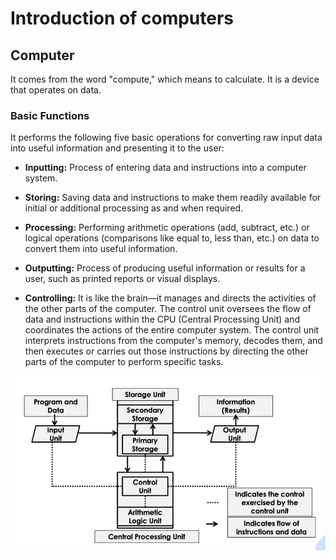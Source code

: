 # Introduction of computers

## Computer

It comes from the word "compute," which means to calculate. It is a device that operates on data.

### Basic Functions

It performs the following five basic operations for converting raw input data into useful information and presenting it to the user:

- **Inputting:** Process of entering data and instructions into a computer system.

- **Storing:** Saving data and instructions to make them readily available for initial or additional processing as and when required.

- **Processing:** Performing arithmetic operations (add, subtract, etc.) or logical operations (comparisons like equal to, less than, etc.) on data to convert them into useful information.

- **Outputting:** Process of producing useful information or results for a user, such as printed reports or visual displays.

- **Controlling:** It is like the brain—it manages and directs the activities of the other parts of the computer. The control unit oversees the flow of data and instructions within the CPU (Central Processing Unit) and coordinates the actions of the entire computer system. The control unit interprets instructions from the computer's memory, decodes them, and then executes or carries out those instructions by directing the other parts of the computer to perform specific tasks.

![Basic Computer Organization](./BasicComputerOrganization.png)
